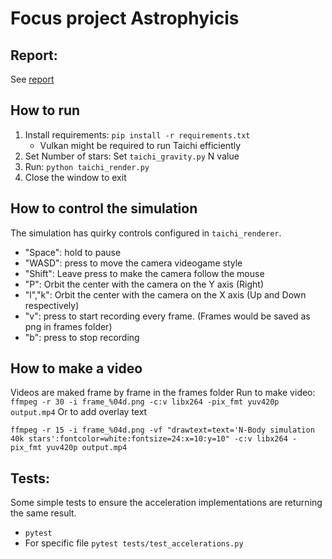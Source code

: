 # Focus project Astrophyicis
## Report:
See [report](report/report.pdf)

## How to run
1. Install requirements: `pip install -r requirements.txt`
    * Vulkan might be required to run Taichi efficiently
2. Set Number of stars: Set `taichi_gravity.py` N value
3. Run: `python taichi_render.py`
4. Close the window to exit

## How to control the simulation
The simulation has quirky controls configured in `taichi_renderer`.

* "Space": hold to pause
* "WASD": press to move the camera videogame style
* "Shift": Leave press to make the camera follow the mouse
* "P": Orbit the center with the camera on the Y axis (Right)
* "l","k": Orbit the center with the camera on the X axis (Up and Down respectively)
* "v": press to start recording every frame.  (Frames would be saved as png in frames folder)
* "b": press to stop recording

## How to make a video
Videos are maked frame by frame in the frames folder
Run to make video:  
`ffmpeg -r 30 -i frame_%04d.png -c:v libx264 -pix_fmt yuv420p output.mp4`
Or to add overlay text 

`ffmpeg -r 15 -i frame_%04d.png -vf "drawtext=text='N-Body simulation 40k stars':fontcolor=white:fontsize=24:x=10:y=10" -c:v libx264 -pix_fmt yuv420p output.mp4`


## Tests:
Some simple tests to ensure the acceleration implementations are returning the same result.
* `pytest`
* For specific file `pytest tests/test_accelerations.py`
